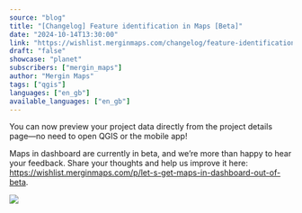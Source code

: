 ```yaml
---
source: "blog"
title: "[Changelog] Feature identification in Maps [Beta]"
date: "2024-10-14T13:30:00"
link: "https://wishlist.merginmaps.com/changelog/feature-identification-in-maps-beta?utm_source=qgis"
draft: "false"
showcase: "planet"
subscribers: ["mergin_maps"]
author: "Mergin Maps"
tags: ["qgis"]
languages: ["en_gb"]
available_languages: ["en_gb"]
---
```


<p>You can now preview your project data directly from the project details page—no need to open QGIS or the mobile app!</p><p>Maps in dashboard are currently in beta, and we’re more than happy to hear your feedback. Share your thoughts and help us improve it here: <a href="https://wishlist.merginmaps.com/p/let-s-get-maps-in-dashboard-out-of-beta" rel="noopener noreferrer nofollow" target="_blank">https://wishlist.merginmaps.com/p/let-s-get-maps-in-dashboard-out-of-beta</a>.</p><img src="/img/subscribers/mergin_maps/feature-identification-in-maps-beta/thumb-8e0aea5cba2a10cf99da71ef047e2be3.webp"/>
